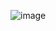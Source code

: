 ![image](https://github.com/RushiVishwesh/StarAgile-DevOps-Certificate/assets/129622241/b4fd5e3a-926b-423c-a842-fa115e549e62)
